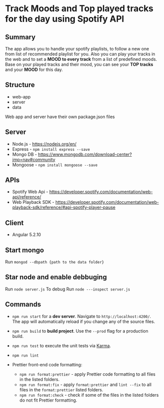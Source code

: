 # Track Moods and Top played tracks for the day using Spotify API

## Summary

The app allows you to handle your spotify playlists, to follow a new one from list of recommended playlist for you. Also you can play your tracks in the web and to set a **MOOD to every track** from a list of predefined moods.
Base on your played tracks and their mood, you can see your **TOP tracks** and your **MOOD** for this day.

## Structure

- web-app
- server
- data

Web app and server have their own package.json files

## Server

- Node.js - https://nodejs.org/en/
- Express - `npm install express --save`
- Mongo DB - https://www.mongodb.com/download-center?jmp=nav#community
- Mongoose - `npm install mongoose --save`

## APIs

- Spotify Web Api - https://developer.spotify.com/documentation/web-api/reference/
- Web Playback SDK - https://developer.spotify.com/documentation/web-playback-sdk/reference/#api-spotify-player-pause

## Client

- Angular 5.2.10

## Start mongo

Run `mongod --dbpath {path to the data folder}`

## Star node and enable debbuging

Run `node server.js`
To debug Run `node ---inspect server.js`

## Commands

- `npm run start` for a **dev server**. Navigate to `http://localhost:4200/`. The app will automatically reload if you change any of the source files.

- `npm run build` to **build project**. Use the `--prod` flag for a production build.

- `npm run test` to execute the unit tests via [Karma](https://karma-runner.github.io).

- `npm run lint`

- Prettier front-end code formatting:
  - `npm run format:prettier` - apply Prettier code formatting to all files in the listed folders.
  - `npm run format:fix` - apply `format:prettier` and `lint --fix` to all files in the `format:prettier` listed folders.
  - `npm run format:check` - check if some of the files in the listed folders do not fit Prettier formatting.
